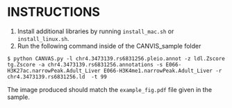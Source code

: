 # INSTRUCTIONS

1. Install additional libraries by running `install_mac.sh` or `install_linux.sh`.
2. Run the following command inside of the CANVIS_sample folder 
```
$ python CANVAS.py -l chr4.3473139.rs6831256.pleio.annot -z ldl.Zscore tg.Zscore -a chr4.3473139.rs6831256.annotations -s E066-H3K27ac.narrowPeak.Adult_Liver E066-H3K4me1.narrowPeak.Adult_Liver -r chr4.3473139.rs6831256.ld  -t 99
```
The image produced should match the `example_fig.pdf` file given in the sample. 